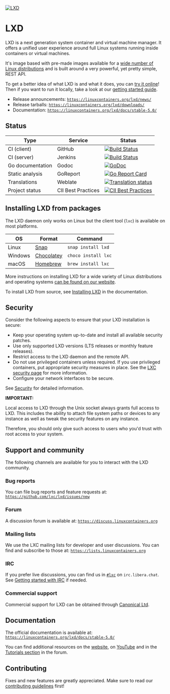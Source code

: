[![LXD](https://linuxcontainers.org/static/img/containers.png)](https://linuxcontainers.org/lxd)

<!-- Include start LXD intro -->
# LXD
LXD is a next generation system container and virtual machine manager.
It offers a unified user experience around full Linux systems running inside containers or virtual machines.

It's image based with pre-made images available for a [wide number of Linux distributions](https://images.linuxcontainers.org)
and is built around a very powerful, yet pretty simple, REST API.

To get a better idea of what LXD is and what it does, you can [try it online](https://linuxcontainers.org/lxd/try-it/)!
Then if you want to run it locally, take a look at our [getting started guide](https://linuxcontainers.org/lxd/getting-started-cli/).

- Release announcements: [`https://linuxcontainers.org/lxd/news/`](https://linuxcontainers.org/lxd/news/)
- Release tarballs: [`https://linuxcontainers.org/lxd/downloads/`](https://linuxcontainers.org/lxd/downloads/)
- Documentation: [`https://linuxcontainers.org/lxd/docs/stable-5.0/`](https://linuxcontainers.org/lxd/docs/stable-5.0/)

<!-- Include end LXD intro -->

## Status
Type                | Service               | Status
---                 | ---                   | ---
CI (client)         | GitHub                | [![Build Status](https://github.com/lxc/lxd/workflows/Client%20build%20and%20unit%20tests/badge.svg)](https://github.com/lxc/lxd/actions)
CI (server)         | Jenkins               | [![Build Status](https://jenkins.linuxcontainers.org/job/lxd-github-commit/badge/icon)](https://jenkins.linuxcontainers.org/job/lxd-github-commit/)
Go documentation    | Godoc                 | [![GoDoc](https://godoc.org/github.com/lxc/lxd/client?status.svg)](https://godoc.org/github.com/lxc/lxd/client)
Static analysis     | GoReport              | [![Go Report Card](https://goreportcard.com/badge/github.com/lxc/lxd)](https://goreportcard.com/report/github.com/lxc/lxd)
Translations        | Weblate               | [![Translation status](https://hosted.weblate.org/widgets/linux-containers/-/svg-badge.svg)](https://hosted.weblate.org/projects/linux-containers/lxd/)
Project status      | CII Best Practices    | [![CII Best Practices](https://bestpractices.coreinfrastructure.org/projects/1086/badge)](https://bestpractices.coreinfrastructure.org/projects/1086)

<!-- Include start installing -->

## Installing LXD from packages
The LXD daemon only works on Linux but the client tool (`lxc`) is available on most platforms.

OS                  | Format                                            | Command
---                 | ---                                               | ---
Linux               | [Snap](https://snapcraft.io/lxd)                  | `snap install lxd`
Windows             | [Chocolatey](https://chocolatey.org/packages/lxc) | `choco install lxc`
macOS               | [Homebrew](https://formulae.brew.sh/formula/lxc)  | `brew install lxc`

More instructions on installing LXD for a wide variety of Linux distributions and operating systems [can be found on our website](https://linuxcontainers.org/lxd/getting-started-cli/).
<!-- Include end installing -->

To install LXD from source, see [Installing LXD](https://linuxcontainers.org/lxd/docs/stable-5.0/installing/) in the documentation.

## Security

<!-- Include start security -->

Consider the following aspects to ensure that your LXD installation is secure:

- Keep your operating system up-to-date and install all available security patches.
- Use only supported LXD versions (LTS releases or monthly feature releases).
- Restrict access to the LXD daemon and the remote API.
- Do not use privileged containers unless required. If you use privileged containers, put appropriate security measures in place. See the [LXC security page](https://linuxcontainers.org/lxc/security/) for more information.
- Configure your network interfaces to be secure.
<!-- Include end security -->

See [Security](https://linuxcontainers.org/lxd/docs/stable-5.0/security/) for detailed information.

**IMPORTANT:**
<!-- Include start security note -->
Local access to LXD through the Unix socket always grants full access to LXD.
This includes the ability to attach file system paths or devices to any instance as well as tweak the security features on any instance.

Therefore, you should only give such access to users who you'd trust with root access to your system.
<!-- Include end security note -->
<!-- Include start support -->

## Support and community

The following channels are available for you to interact with the LXD community.

### Bug reports
You can file bug reports and feature requests at: [`https://github.com/lxc/lxd/issues/new`](https://github.com/lxc/lxd/issues/new)

### Forum
A discussion forum is available at: [`https://discuss.linuxcontainers.org`](https://discuss.linuxcontainers.org)

### Mailing lists
We use the LXC mailing lists for developer and user discussions. You can
find and subscribe to those at: [`https://lists.linuxcontainers.org`](https://lists.linuxcontainers.org)

### IRC
If you prefer live discussions, you can find us in [`#lxc`](https://kiwiirc.com/client/irc.libera.chat/#lxc) on `irc.libera.chat`. See [Getting started with IRC](https://discuss.linuxcontainers.org/t/getting-started-with-irc/11920) if needed.

### Commercial support

Commercial support for LXD can be obtained through [Canonical Ltd](https://www.canonical.com).

## Documentation
The official documentation is available at: [`https://linuxcontainers.org/lxd/docs/stable-5.0/`](https://linuxcontainers.org/lxd/docs/stable-5.0/)

You can find additional resources on the [website](https://linuxcontainers.org/lxd/articles), on [YouTube](https://www.youtube.com/channel/UCuP6xPt0WTeZu32CkQPpbvA) and in the [Tutorials section](https://discuss.linuxcontainers.org/c/tutorials/) in the forum.

<!-- Include end support -->

## Contributing
Fixes and new features are greatly appreciated. Make sure to read our [contributing guidelines](CONTRIBUTING.md) first!
